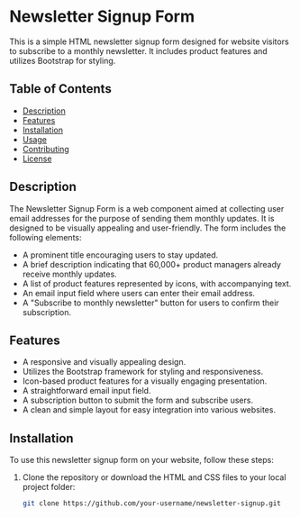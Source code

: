 # Newsletter Signup Form

This is a simple HTML newsletter signup form designed for website visitors to subscribe to a monthly newsletter. It includes product features and utilizes Bootstrap for styling.

## Table of Contents

- [Description](#description)
- [Features](#features)
- [Installation](#installation)
- [Usage](#usage)
- [Contributing](#contributing)
- [License](#license)

## Description

The Newsletter Signup Form is a web component aimed at collecting user email addresses for the purpose of sending them monthly updates. It is designed to be visually appealing and user-friendly. The form includes the following elements:

- A prominent title encouraging users to stay updated.
- A brief description indicating that 60,000+ product managers already receive monthly updates.
- A list of product features represented by icons, with accompanying text.
- An email input field where users can enter their email address.
- A "Subscribe to monthly newsletter" button for users to confirm their subscription.

## Features

- A responsive and visually appealing design.
- Utilizes the Bootstrap framework for styling and responsiveness.
- Icon-based product features for a visually engaging presentation.
- A straightforward email input field.
- A subscription button to submit the form and subscribe users.
- A clean and simple layout for easy integration into various websites.

## Installation

To use this newsletter signup form on your website, follow these steps:

1. Clone the repository or download the HTML and CSS files to your local project folder:

   ```bash
   git clone https://github.com/your-username/newsletter-signup.git
